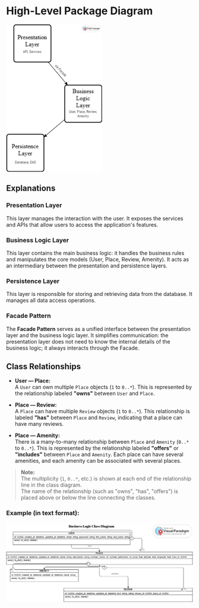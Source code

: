 # High-Level Package Diagram

 ![My UML Diagram](Untitled.png)

## Explanations

### Presentation Layer
This layer manages the interaction with the user. It exposes the services and APIs that allow users to access the application's features.

### Business Logic Layer
This layer contains the main business logic: it handles the business rules and manipulates the core models (User, Place, Review, Amenity). It acts as an intermediary between the presentation and persistence layers.

### Persistence Layer
This layer is responsible for storing and retrieving data from the database. It manages all data access operations.

### Facade Pattern
The **Facade Pattern** serves as a unified interface between the presentation layer and the business logic layer. It simplifies communication: the presentation layer does not need to know the internal details of the business logic; it always interacts through the Facade.

## Class Relationships

- **User — Place:**  
  A `User` can own multiple `Place` objects (`1` to `0..*`). This is represented by the relationship labeled **"owns"** between `User` and `Place`.

- **Place — Review:**  
  A `Place` can have multiple `Review` objects (`1` to `0..*`). This relationship is labeled **"has"** between `Place` and `Review`, indicating that a place can have many reviews.

- **Place — Amenity:**  
  There is a many-to-many relationship between `Place` and `Amenity` (`0..*` to `0..*`). This is represented by the relationship labeled **"offers"** or **"includes"** between `Place` and `Amenity`. Each place can have several amenities, and each amenity can be associated with several places.

> **Note:**  
> The multiplicity (`1`, `0..*`, etc.) is shown at each end of the relationship line in the class diagram.  
> The name of the relationship (such as "owns", "has", "offers") is placed above or below the line connecting the classes.

### Example (in text format):

![My UML Diagram](<Untitled (1).png>)
